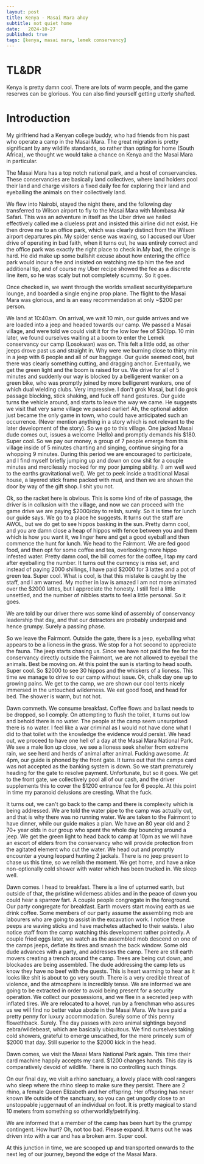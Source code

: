 ```yaml
---
layout: post
title: Kenya - Masai Mara ahoy
subtitle: not quiet home
date:   2024-10-27
published: true
tags: [kenya, masai mara, lemek conservancy]
---
```


# TL&DR

Kenya is pretty damn cool. There are lots of warm people, and the game reserves can be glorious. You can also find yourself getting utterly shafted.

# Introduction

My girlfriend had a Kenyan college buddy, who had friends from his past who operate a camp in the Masai Mara. The great migration is pretty significant by any wildlife standards, so rather than opting for home (South Africa), we thought we would take a chance on Kenya and the Masai Mara in particular.

The Masai Mara has a top notch national park, and a host of conservancies. These conservancies are basically land collectives, where land holders pool their land and charge visitors a fixed daily fee for exploring their land and eyeballing the animals on their collectively land.

We flew into Nairobi, stayed the night there, and the following day transferred to Wilson airport to fly to the Masai Mara with Mombasa Air Safari. This was an adventure in itself as the Uber drive we hailed effectively called me a clueless prat and insisted this airline did not exist. He then drove me to an office park, which was clearly distinct from the Wilson airport departures pin. My spider sense was waxing, so I accused our Uber drive of operating in bad faith, when it turns out, he was entirely correct and the office park was exactly the right place to check in.My bad, the cringe is hard. He did make up some bullshit excuse about how entering the office park would incur a fee and insisted on watching me tip him the fee and additional tip, and of course my Uber recipe showed the fee as a discrete line item, so he was scaly but not completely scummy. So it goes.

Once checked in, we went through the worlds smallest security/departure lounge, and boarded a single engine prop plane. The flight to the Masai Mara was glorious, and is an easy recommendation at only ~$200 per person.

We land at 10:40am. On arrival, we wait 10 min, our guide arrives and we are loaded into a jeep and headed towards our camp. We passed a Masai village, and were told we could visit it for the low low fee of $30/pp. 10 min later, we found ourselves waiting at a boom to enter the Lemek conservancy our camp (Losokwan) was on. This felt a little odd, as other jeeps drove past us and straight in. Why were we burning close to thirty min in a jeep with 6 people and all of our baggage. Our guide seemed cool, but there was clearly something cutting, and dragging anchor. Eventually, we get the green light and the boom is raised for us. We drive for all of 5 minutes and suddenly our way is blocked by a belligerent wanker on a green bike, who was promptly joined by more belligerent wankers, one of which dual wielding clubs. Very impressive. I don't grok Masai, but I do grok passage blocking, stick shaking, and fuck off hand gestures. Our guide turns the vehicle around, and starts to leave the way we came. He suggests we visit that very same village we passed earlier! Ah, the optional addon just became the only game in town, who could have anticipated such an occurrence. (Never mention anything in a story which is not relevant to the later development of the story). So we go to this village. One jacked Masai dude comes out, issues a welcome (Hello) and promptly demands his $180. Super cool. So we pay our money, a group of 7 people emerge from this village inside of 5 minutes chanting and singing, continue singing for a whopping 9 minutes. During this period we are encouraged to participate, and I find myself briefly jumping up and down on cow shit for a couple minutes and mercilessly mocked for my poor jumping ability. (I am well wed to the earths gravitational well). We get to peek inside a traditional Masai house, a layered stick frame packed with mud, and then we are shown the door by way of the gift shop. I shit you not.

Ok, so the racket here is obvious. This is some kind of rite of passage, the driver is in collusion with the village, and now we can proceed with the game drive we are paying $2000/day to relish, surely. So it is time for lunch our guide says. We go to a place he suggests. It turns out the staff are AWOL, but we do get to see hippos basking in the sun. Pretty damn cool, and you are damn close a heap of hippos with fence between you and them which is how you want it, we linger here and get a good eyeball and then commence the hunt for lunch. We head to the Fairmont. We are fed good food, and then opt for some coffee and tea, overlooking more hippo infested water. Pretty damn cool, the bill comes for the coffee, I tap my card after eyeballing the number. It turns out the currency is miss set, and instead of paying 2000 shillings, I have paid $2000 for 3 lattes and a pot of green tea. Super cool. What is cool, is that this mistake is caught by the staff, and I am warned. My mother in law is amazed I am not more animated over the $2000 lattes, but I appreciate the honesty. I still feel a little unsettled, and the number of nibbles starts to feel a little personal. So it goes.

We are told by our driver there was some kind of assembly of conservancy leadership that day, and that our detractors are probably underpaid and hence grumpy. Surely a passing phase.

So we leave the Fairmont. Outside the gate, there is a jeep, eyeballing what appears to be a lioness in the grass. We stop for a hot second to appreciate the fauna. The jeep starts chasing us. Since we have not paid the fee for the conservancy directly outside the Fairmont, we are not allowed to eyeball the animals. Best be moving on. At this point the sun is starting to head south. Super cool. So $2000 to see 30 hippos and the whiskers of a lioness. This time we manage to drive to our camp without issue. Ok, chalk day one up to growing pains. We get to the camp, we are shown our cool tents nicely immersed in the untouched wilderness. We eat good food, and head for bed. The shower is warm, but not hot.

Dawn commeth. We consume breakfast. Coffee flows and ballast needs to be dropped, so I comply. On attempting to flush the toilet, it turns out low and behold there is no water. The people at the camp seem unsurprised there is no water. I feel like a war criminal as I would not have done what I did to that toilet with the knowledge the evidence would persist. We head out, we proceed to have one hell of a day at the Masai Mara National Park. We see a male lion up close, we see a lioness seek shelter from extreme rain, we see herd and herds of animal after animal. Fucking awesome. At 4pm, our guide is phoned by the front gate. It turns out that the camps card was not accepted as the banking system is down. So we start prematurely heading for the gate to resolve payment. Unfortunate, but so it goes. We get to the front gate, we collectively pool all of our cash, and the driver supplements this to cover the $1200 entrance fee for 6 people. At this point in time my paranoid delusions are cresting. What the fuck.

It turns out, we can't go back to the camp and there is complexity which is being addressed. We are told the water pipe to the camp was actually cut, and that is why there was no running water. We are taken to the Fairmont to have dinner, while our guide makes a plan. We have an 80 year old and 2 70+ year olds in our group who spent the whole day bouncing around a jeep. We get the green light to head back to camp at 10pm as we will have an escort of elders from the conservancy who will provide protection from the agitated element who cut the water. We head out and promptly encounter a young leopard hunting 2 jackals. There is no jeep present to chase us this time, so we relish the moment. We get home, and have a nice non-optionally cold shower with water which has been trucked in. We sleep well.

Dawn comes. I head to breakfast. There is a line of upturned earth, but outside of that, the pristine wilderness abides and in the peace of dawn you could hear a sparrow fart. A couple people congregate in the foreground. Our party congregate for breakfast. Earth movers start moving earth as we drink coffee. Some members of our party assume the assembling mob are labourers who are going to assist in the excavation work. I notice these peeps are waving sticks and have machetes attached to their waists. I also notice staff from the camp watching this development rather pointedly. A couple fried eggs later, we watch as the assembled mob descend on one of the camps jeeps, deflate its tires and smash the back window. Some old dude advances with a party, and addresses the camp. There are still earth movers creating a trench around the camp. Trees are being cut down, and blockades are being assembled. The dude addressing the camp lets us know they have no beef with the guests. This is heart warming to hear as it looks like shit is about to go very south. There is a very credible threat of violence, and the atmosphere is incredibly tense. We are informed we are going to be extracted in order to avoid being present for a security operation. We collect our possessions, and we flee in a secreted jeep with inflated tires. We are relocated to a hovel, run by a frenchman who assures us we will find no better value abode in the Masai Mara. We have paid a pretty penny for luxury accommodation. Surely some of this penny flowethback. Surely.  The day passes with zero animal sightings beyond zebra/wildebeast, which are basically ubiquitous. We find ourselves taking cold showers, grateful to emerge unscathed, for the mere princely sum of $2000 that day. Still superior to the $2000 kick in the head.

Dawn comes, we visit the Masai Mara National Park again. This time their card machine happily accepts my card. $1200 changes hands. This day is comparatively devoid of wildlife. There is no controlling such things.

On our final day, we visit a rhino sanctuary, a lovely place with cool rangers who sleep where the rhino sleep to make sure they persist. There are 2 rhino, a female Queen Elizabeth and her offspring. Her offspring has never known life outside of the sanctuary, so you can get ungodly close to an unstoppable juggernaut of an individual on foot. It is pretty magical to stand 10 meters from something so otherworldly/petrifying.

We are informed that a member of the camp has been hurt by the grumpy contingent. How hurt? Oh, not too bad. Please expand. It turns out he was driven into with a car and has a broken arm. Super cool.

At this junction in time, we are scooped up and transported onwards to the next leg of our journey, beyond the edge of the Masai Mara.
